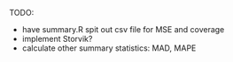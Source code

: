 TODO:

- have summary.R spit out csv file for MSE and coverage
- implement Storvik?
- calculate other summary statistics: MAD, MAPE

